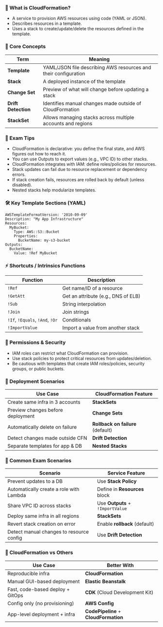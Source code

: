 ### 🚀 What is CloudFormation?
- A service to provision AWS resources using code (YAML or JSON).
- Describes resources in a template.
- Uses a stack to create/update/delete the resources defined in the template.

### 🧱 Core Concepts
| Term                | Meaning                                                         |
| ------------------- | --------------------------------------------------------------- |
| **Template**        | YAML/JSON file describing AWS resources and their configuration |
| **Stack**           | A deployed instance of the template                             |
| **Change Set**      | Preview of what will change before updating a stack             |
| **Drift Detection** | Identifies manual changes made outside of CloudFormation        |
| **StackSet**        | Allows managing stacks across multiple accounts and regions     |

### 🧠 Exam Tips
- CloudFormation is declarative: you define the final state, and AWS figures out how to reach it.
- You can use Outputs to export values (e.g., VPC ID) to other stacks.
- CloudFormation integrates with IAM: define roles/policies for resources.
- Stack updates can fail due to resource replacement or dependency errors.
- If stack creation fails, resources are rolled back by default (unless disabled).
- Nested stacks help modularize templates.

### 🛠️ Key Template Sections (YAML)
```
AWSTemplateFormatVersion: '2010-09-09'
Description: "My App Infrastructure"
Resources:
  MyBucket:
    Type: AWS::S3::Bucket
    Properties:
      BucketName: my-s3-bucket
Outputs:
  BucketName:
    Value: !Ref MyBucket
```

### ⚡ Shortcuts / Intrinsics Functions
| Function                        | Description                         |
| ------------------------------- | ----------------------------------- |
| `!Ref`                          | Get name/ID of a resource           |
| `!GetAtt`                       | Get an attribute (e.g., DNS of ELB) |
| `!Sub`                          | String interpolation                |
| `!Join`                         | Join strings                        |
| `!If`, `!Equals`, `!And`, `!Or` | Conditionals                        |
| `!ImportValue`                  | Import a value from another stack   |

### 🔐 Permissions & Security
- IAM roles can restrict what CloudFormation can provision.
- Use stack policies to protect critical resources from updates/deletion.
- Be cautious with templates that create IAM roles/policies, security groups, or public buckets.

### 🔄 Deployment Scenarios
| Use Case                          | CloudFormation Feature            |
| --------------------------------- | --------------------------------- |
| Create same infra in 3 accounts   | **StackSets**                     |
| Preview changes before deployment | **Change Sets**                   |
| Automatically delete on failure   | **Rollback on failure** (default) |
| Detect changes made outside CFN   | **Drift Detection**               |
| Separate templates for app & DB   | **Nested Stacks**                 |

### 🧠 Common Exam Scenarios
| Scenario                                 | Service Feature                  |
| ---------------------------------------- | -------------------------------- |
| Prevent updates to a DB                  | Use **Stack Policy**             |
| Automatically create a role with Lambda  | Define in **Resources** block    |
| Share VPC ID across stacks               | Use **Outputs** + `!ImportValue` |
| Deploy same infra in all regions         | **StackSets**                    |
| Revert stack creation on error           | Enable **rollback** (default)    |
| Detect manual changes to resource config | Use **Drift Detection**          |

### 🔄 CloudFormation vs Others
| Use Case                         | Better With                           |
| -------------------------------- | ------------------------------------- |
| Reproducible infra               | **CloudFormation**                    |
| Manual GUI-based deployment      | **Elastic Beanstalk**                 |
| Fast, code-based deploy + GitOps | **CDK** (Cloud Development Kit)       |
| Config only (no provisioning)    | **AWS Config**                        |
| App-level deployment + infra     | **CodePipeline** + **CloudFormation** |


